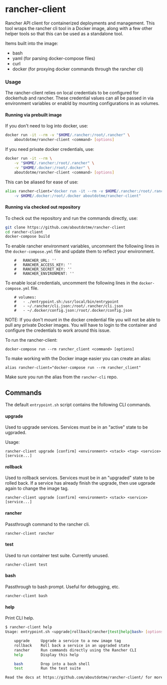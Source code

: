 # rancher-client

Rancher API client for containerized deployments and management.  This tool
wraps the rancher cli tool in a Docker image, along with a few other helper
tools so that this can be used as a standalone tool.

Items built into the image:

* bash
* yaml (for parsing docker-compose files)
* curl
* docker (for proxying docker commands through the rancher cli)

### Usage

The rancher-client relies on local credentials to be configured for dockerhub
and rancher.  These credential values can all be passed in via environment
variables or enabld by mounting configurations in as volumes.

#### Running via prebuilt image

If you don't need to log into docker, use:

```bash
docker run -it --rm -v "$HOME/.rancher:/root/.rancher" \
    aboutdotme/rancher-client <command> [options]
```

If you need private docker credentials, use:


```bash
docker run -it --rm \
    -v "$HOME/.rancher:/root/.rancher" \
    -v "$HOME/.docker:/root/.docker" \
    aboutdotme/rancher-client <command> [options]
```

This can be aliased for ease of use:

```bash
alias rancher-client="docker run -it --rm -v $HOME/.rancher:/root/.rancher \
    -v $HOME/.docker:/root/.docker aboutdotme/rancher-client"
```

#### Running via checked out repository

To check out the repository and run the commands directly, use:

```bash
git clone https://github.com/aboutdotme/rancher-client
cd rancher-client
docker-compose build
```

To enable rancher environment variables, uncomment the following lines in the
`docker-compose.yml` file and update them to reflect your environment.

```
    #   RANCHER_URL: ''
    #   RANCHER_ACCESS_KEY: ''
    #   RANCHER_SECRET_KEY: ''
    #   RANCHER_ENVIRONMENT: ''
```

To enable local credentials, uncomment the following lines in the
`docker-compose.yml` file.

```
    # volumes:
    #   - ./entrypoint.sh:/usr/local/bin/entrypoint
    #   - ~/.rancher/cli.json:/root/.rancher/cli.json
    #   - ~/.docker/config.json:/root/.docker/config.json
```

NOTE: If you don't mount in the docker credential file you will not be able to
pull any private Docker images.  You will have to login to the container and
configure the credentials to work around this issue.

To run the rancher-client:

`docker-compose run --rm rancher_client <command> [options]`

To make working with the Docker image easier you can create an alias:

```
alias rancher-client="docker-compose run --rm rancher_client"
```

Make sure you run the alias from the `rancher-cli` repo.

## Commands

The default `entrypoint.sh` script contains the following CLI commands.

#### upgrade

Used to upgrade services. Services must be in an "active" state to be ugpraded.

Usage:

`rancher-client upgrade [confirm] <environment> <stack> <tag> <service> [service...]`

#### rollback

Used to rollback services. Services must be in an "upgraded" state to be rolled
back. If a service has already finish the upgrade, then use ugprade again to
change the image tag.

`rancher-client upgrade [confirm] <environment> <stack> <service> [service...]`

#### rancher

Passthrough command to the rancher cli.

`rancher-client rancher`

#### test

Used to run container test suite.  Currently unused.

`rancher-client test`

#### bash

Passthrough to bash prompt.  Useful for debugging, etc.

`rancher-client bash`

#### help

Print CLI help.

```bash
$ rancher-client help
Usage: entrypoint.sh <upgrade|rollback|rancher|test|help|bash> [options]

    upgrade     Upgrade a service to a new image tag
    rollback    Roll back a service in an upgraded state
    rancher     Run commands directly using the Rancher CLI
    help        Display this help

    bash        Drop into a bash shell
    test        Run the test suite

Read the docs at https://github.com/aboutdotme/rancher-client/ for more details.
```

